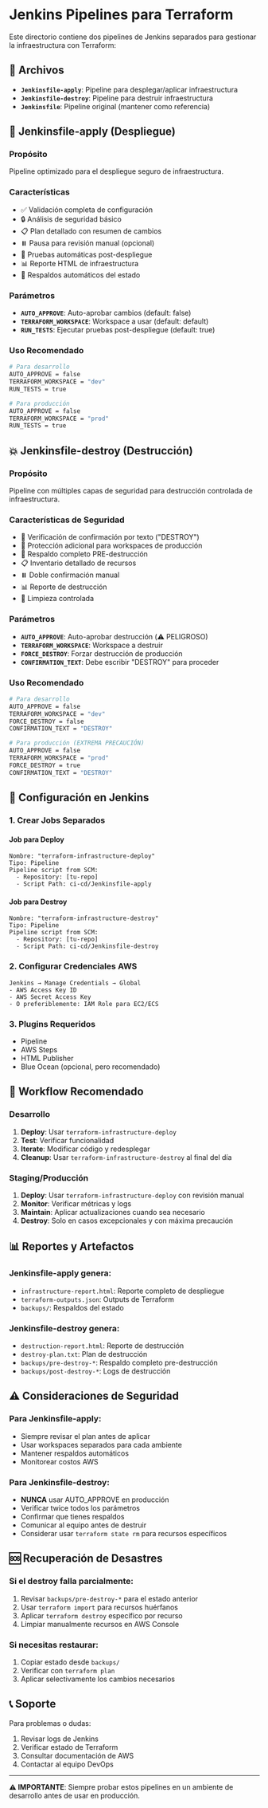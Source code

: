 # Jenkins Pipelines para Terraform

Este directorio contiene dos pipelines de Jenkins separados para gestionar la infraestructura con Terraform:

## 📁 Archivos

- **`Jenkinsfile-apply`**: Pipeline para desplegar/aplicar infraestructura
- **`Jenkinsfile-destroy`**: Pipeline para destruir infraestructura
- **`Jenkinsfile`**: Pipeline original (mantener como referencia)

## 🚀 Jenkinsfile-apply (Despliegue)

### Propósito
Pipeline optimizado para el despliegue seguro de infraestructura.

### Características
- ✅ Validación completa de configuración
- 🔒 Análisis de seguridad básico
- 📋 Plan detallado con resumen de cambios
- ⏸️ Pausa para revisión manual (opcional)
- 🧪 Pruebas automáticas post-despliegue
- 📊 Reporte HTML de infraestructura
- 💾 Respaldos automáticos del estado

### Parámetros
- **`AUTO_APPROVE`**: Auto-aprobar cambios (default: false)
- **`TERRAFORM_WORKSPACE`**: Workspace a usar (default: default)
- **`RUN_TESTS`**: Ejecutar pruebas post-despliegue (default: true)

### Uso Recomendado
```bash
# Para desarrollo
AUTO_APPROVE = false
TERRAFORM_WORKSPACE = "dev"
RUN_TESTS = true

# Para producción
AUTO_APPROVE = false
TERRAFORM_WORKSPACE = "prod"
RUN_TESTS = true
```

## 💥 Jenkinsfile-destroy (Destrucción)

### Propósito
Pipeline con múltiples capas de seguridad para destrucción controlada de infraestructura.

### Características de Seguridad
- 🛑 Verificación de confirmación por texto ("DESTROY")
- 🚨 Protección adicional para workspaces de producción
- 💾 Respaldo completo PRE-destrucción
- 📋 Inventario detallado de recursos
- ⏸️ Doble confirmación manual
- 📊 Reporte de destrucción
- 🧹 Limpieza controlada

### Parámetros
- **`AUTO_APPROVE`**: Auto-aprobar destrucción (⚠️ PELIGROSO)
- **`TERRAFORM_WORKSPACE`**: Workspace a destruir
- **`FORCE_DESTROY`**: Forzar destrucción de producción
- **`CONFIRMATION_TEXT`**: Debe escribir "DESTROY" para proceder

### Uso Recomendado
```bash
# Para desarrollo
AUTO_APPROVE = false
TERRAFORM_WORKSPACE = "dev"
FORCE_DESTROY = false
CONFIRMATION_TEXT = "DESTROY"

# Para producción (EXTREMA PRECAUCIÓN)
AUTO_APPROVE = false
TERRAFORM_WORKSPACE = "prod"
FORCE_DESTROY = true
CONFIRMATION_TEXT = "DESTROY"
```

## 🔧 Configuración en Jenkins

### 1. Crear Jobs Separados

#### Job para Deploy
```
Nombre: "terraform-infrastructure-deploy"
Tipo: Pipeline
Pipeline script from SCM:
  - Repository: [tu-repo]
  - Script Path: ci-cd/Jenkinsfile-apply
```

#### Job para Destroy
```
Nombre: "terraform-infrastructure-destroy"
Tipo: Pipeline
Pipeline script from SCM:
  - Repository: [tu-repo]
  - Script Path: ci-cd/Jenkinsfile-destroy
```

### 2. Configurar Credenciales AWS
```
Jenkins → Manage Credentials → Global
- AWS Access Key ID
- AWS Secret Access Key
- O preferiblemente: IAM Role para EC2/ECS
```

### 3. Plugins Requeridos
- Pipeline
- AWS Steps
- HTML Publisher
- Blue Ocean (opcional, pero recomendado)

## 🔄 Workflow Recomendado

### Desarrollo
1. **Deploy**: Usar `terraform-infrastructure-deploy`
2. **Test**: Verificar funcionalidad
3. **Iterate**: Modificar código y redesplegar
4. **Cleanup**: Usar `terraform-infrastructure-destroy` al final del día

### Staging/Producción
1. **Deploy**: Usar `terraform-infrastructure-deploy` con revisión manual
2. **Monitor**: Verificar métricas y logs
3. **Maintain**: Aplicar actualizaciones cuando sea necesario
4. **Destroy**: Solo en casos excepcionales y con máxima precaución

## 📊 Reportes y Artefactos

### Jenkinsfile-apply genera:
- `infrastructure-report.html`: Reporte completo de despliegue
- `terraform-outputs.json`: Outputs de Terraform
- `backups/`: Respaldos del estado

### Jenkinsfile-destroy genera:
- `destruction-report.html`: Reporte de destrucción
- `destroy-plan.txt`: Plan de destrucción
- `backups/pre-destroy-*`: Respaldo completo pre-destrucción
- `backups/post-destroy-*`: Logs de destrucción

## ⚠️ Consideraciones de Seguridad

### Para Jenkinsfile-apply:
- Siempre revisar el plan antes de aplicar
- Usar workspaces separados para cada ambiente
- Mantener respaldos automáticos
- Monitorear costos AWS

### Para Jenkinsfile-destroy:
- **NUNCA** usar AUTO_APPROVE en producción
- Verificar twice todos los parámetros
- Confirmar que tienes respaldos
- Comunicar al equipo antes de destruir
- Considerar usar `terraform state rm` para recursos específicos

## 🆘 Recuperación de Desastres

### Si el destroy falla parcialmente:
1. Revisar `backups/pre-destroy-*` para el estado anterior
2. Usar `terraform import` para recursos huérfanos
3. Aplicar `terraform destroy` específico por recurso
4. Limpiar manualmente recursos en AWS Console

### Si necesitas restaurar:
1. Copiar estado desde `backups/`
2. Verificar con `terraform plan`
3. Aplicar selectivamente los cambios necesarios

## 📞 Soporte

Para problemas o dudas:
1. Revisar logs de Jenkins
2. Verificar estado de Terraform
3. Consultar documentación de AWS
4. Contactar al equipo DevOps

---

**⚠️ IMPORTANTE**: Siempre probar estos pipelines en un ambiente de desarrollo antes de usar en producción.
